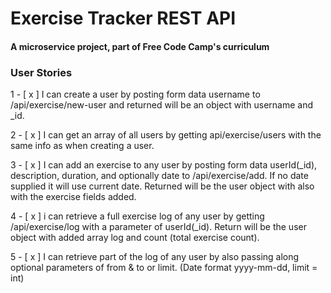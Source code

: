 # Exercise Tracker REST API

#### A microservice project, part of Free Code Camp's curriculum

### User Stories

1 - [ x ] I can create a user by posting form data username to /api/exercise/new-user and returned will be an object with username and \_id.

2 - [ x ] I can get an array of all users by getting api/exercise/users with the same info as when creating a user.

3 - [ x ] I can add an exercise to any user by posting form data userId(\_id), description, duration, and optionally date to /api/exercise/add. If no date supplied it will use current date. Returned will be the user object with also with the exercise fields added.

4 - [ x ] i can retrieve a full exercise log of any user by getting /api/exercise/log with a parameter of userId(\_id). Return will be the user object with added array log and count (total exercise count).

5 - [ x ] I can retrieve part of the log of any user by also passing along optional parameters of from & to or limit. (Date format yyyy-mm-dd, limit = int)
